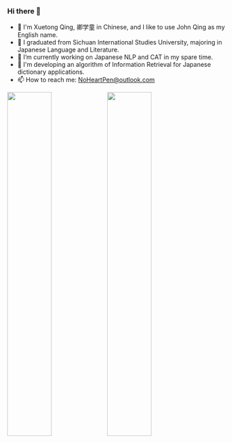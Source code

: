 ### Hi there 👋

<!--
**NoHeartPen/NoHeartPen** is a ✨ _special_ ✨ repository because its `README.md` (this file) appears on your GitHub profile.

Here are some ideas to get you started:


- 👯 I’m looking to collaborate on ...
- 🤔 I’m looking for help with ...
- 💬 Ask me about ...
- 📫 How to reach me: ...
- 🌱 I’m currently learning Japanese 
- 😄 Pronouns: ...
- ⚡ Fun fact: ...


<img width="45%" align="left" src="github-metrics.svg">
</a>

<img width="45%" align="left" src="metrics.plugin.languages.indepth.svg">
</a>

<img width="45%" align="left" src="metrics.plugin.habits.charts.svg">
</a>

-->

- 🧐 I'm Xuetong Qing, 卿学童 in Chinese, and I like to use John Qing as my English name.
- 🏫 I graduated from Sichuan International Studies University, majoring in Japanese Language and Literature.
- 🔭 I’m currently working on Japanese NLP and CAT in my spare time.
- 🌱 I'm developing an algorithm of Information Retrieval for Japanese dictionary applications.
- 📫 How to reach me: NoHeartPen@outlook.com


<a href="https://github.com/anuraghazra/github-readme-stats">
<img width="45%" align="left" src="https://github-readme-stats.vercel.app/api?username=NoHeartPen&show_icons=true&line_height=33">
</a>
<img width="45%" align="left" src="https://github-readme-stats.vercel.app/api/top-langs/?username=NoHeartPen&layout=compact&hide=Tex,shell,html,css,Tcl,procfile,batchfile,vbscript">
</a>





